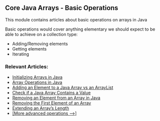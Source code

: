 ## Core Java Arrays - Basic Operations

This module contains articles about basic operations on arrays in Java

Basic operations would cover anything elementary we should expect to be able to achieve on a collection type:

- Adding/Removing elements
- Getting elements
- Iterating

### Relevant Articles: 
- [Initializing Arrays in Java](https://www.baeldung.com/java-initialize-array)
- [Array Operations in Java](https://www.baeldung.com/java-common-array-operations)
- [Adding an Element to a Java Array vs an ArrayList](https://www.baeldung.com/java-add-element-to-array-vs-list)
- [Check if a Java Array Contains a Value](https://www.baeldung.com/java-array-contains-value)
- [Removing an Element from an Array in Java](https://www.baeldung.com/java-array-remove-element)
- [Removing the First Element of an Array](https://www.baeldung.com/java-array-remove-first-element)
- [Extending an Array’s Length](https://www.baeldung.com/java-array-add-element-at-the-end)
- [[More advanced operations -->]](/core-java-modules/core-java-arrays-operations-advanced)
